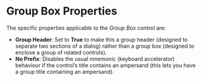 # Group Box Properties

The specific properties applicable to the *Group Box* control are:

- **Group Header**: Set to **True** to make this a group header (designed to separate two sections of a dialog) rather than a group box (designed to enclose a group of related controls).
- **No Prefix**: Disables the usual mnemonic (keyboard accelerator) behaviour if the control’s title contains an ampersand (this lets you have a group title containing an ampersand).
